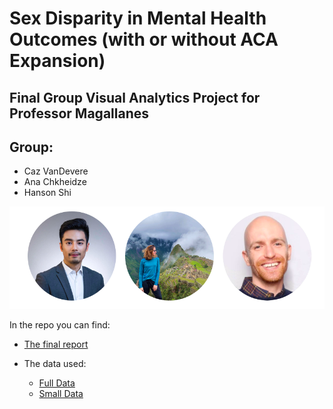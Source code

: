 # Sex Disparity in Mental Health Outcomes (with or without ACA Expansion)
## Final Group Visual Analytics Project for Professor Magallanes

## Group:

* Caz VanDevere
* Ana Chkheidze
* Hanson Shi


<img src="https://github.com/cazvan/599B_Final/blob/master/Team%20Photo.png">


In the repo you can find:
* <a
href="https://cazvan.github.io/599B_Final/">The final report <a/>

* The data used: 
  * <a
href="https://github.com/cazvan/599B_Final/blob/master/brfss.csv"> Full Data <a/>
  * <a
href="https://github.com/cazvan/599B_Final/blob/master/brfss2.csv"> Small Data <a/>
